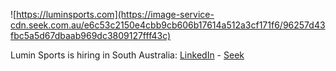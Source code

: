 ![https://luminsports.com](https://image-service-cdn.seek.com.au/e6c53c2150e4cbb9cb606b17614a512a3cf171f6/96257d43fbc5a5d67dbaab969dc3809127fff43c)

Lumin Sports is hiring in South Australia: [LinkedIn](https://www.linkedin.com/jobs/view/2929524121/) - [Seek](https://www.seek.com.au/job/56191487)
